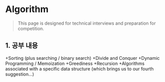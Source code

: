 Algorithm
=========
>This page is designed for technical interviews and preparation for competition.
## 1. 공부 내용
 +Sorting (plus searching / binary search)
 +Divide and Conquer
 +Dynamic Programming / Memoization
 +Greediness
 +Recursion
 +Algorithms associated with a specific data structure (which brings us to our fourth suggestion...)
